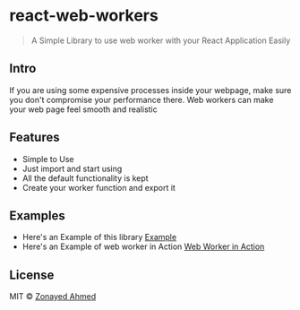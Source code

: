 # react-web-workers

> A Simple Library to use web worker with your React Application Easily

## Intro

If you are using some expensive processes inside your webpage, make sure you don't compromise your performance there. Web workers can make your web page feel smooth and realistic

## Features

- Simple to Use
- Just import and start using
- All the default functionality is kept
- Create your worker function and export it  

## Examples

- Here's an Example of this library [Example](https://github.com/https://github.com/zonayedpca/react-web-workers/tree/master/example)
- Here's an Example of web worker in Action [Web Worker in Action](https://github.com/zonayedpca/web-workers)

## License

MIT © [Zonayed Ahmed](https://github.com/zonayedpca)
